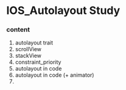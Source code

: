 # IOS_Autolayout Study


### content 

1. autolayout trait
2. scrollView
3. stackView
4. constraint_priority
5. autolayout in code 
6. autolayout in code (+ animator)
7. 
